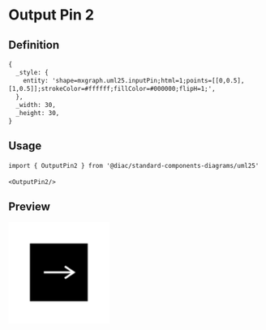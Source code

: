 # Output Pin 2

## Definition

```
{
  _style: { 
    entity: 'shape=mxgraph.uml25.inputPin;html=1;points=[[0,0.5],[1,0.5]];strokeColor=#ffffff;fillColor=#000000;flipH=1;',
  },
  _width: 30,
  _height: 30,
}
```

## Usage

```
import { OutputPin2 } from '@diac/standard-components-diagrams/uml25'

<OutputPin2/>
```

## Preview

<img src="./output-pin-2.png" width="200"/>
